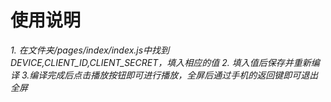 # 使用说明
*1. 在文件夹/pages/index/index.js中找到 DEVICE,CLIENT_ID,CLIENT_SECRET，填入相应的值*
*2. 填入值后保存并重新编译*
*3.编译完成后点击播放按钮即可进行播放，全屏后通过手机的返回键即可退出全屏*